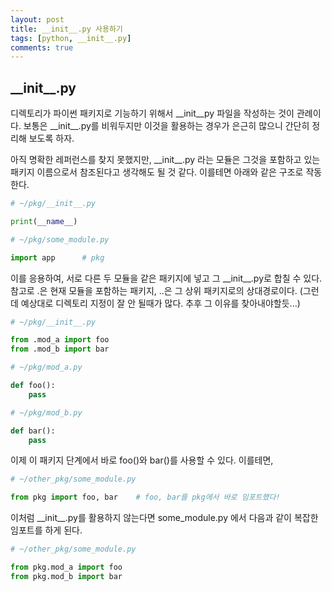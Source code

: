 ```yaml
---
layout: post
title: __init__.py 사용하기
tags: [python, __init__.py]
comments: true
---
```


## \_\_init__.py

디렉토리가 파이썬 패키지로 기능하기 위해서 \_\_init__py 파일을 작성하는 것이 관례이다.
보통은 \_\_init__.py를 비워두지만 이것을 활용하는 경우가 은근히 많으니 간단히 정리해 보도록 하자.

아직 명확한 레퍼런스를 찾지 못했지만, \_\_init__.py 라는 모듈은 그것을 포함하고 있는 패키지 이름으로서 참조된다고 생각해도 될 것 같다.
이를테면 아래와 같은 구조로 작동한다.

```python
# ~/pkg/__init__.py

print(__name__)
```

```python
# ~/pkg/some_module.py

import app      # pkg
```

이를 응용하여, 서로 다른 두 모듈을 같은 패키지에 넣고 그 \_\_init__.py로 합칠 수 있다.
참고로 .은 현재 모듈을 포함하는 패키지, ..은 그 상위 패키지로의 상대경로이다. (그런데 예상대로 디렉토리 지정이
잘 안 될때가 많다. 추후 그 이유를 찾아내야할듯...)

```python
# ~/pkg/__init__.py

from .mod_a import foo
from .mod_b import bar
```

```python
# ~/pkg/mod_a.py

def foo():
    pass
```

```python
# ~/pkg/mod_b.py

def bar():
    pass
```

이제 이 패키지 단계에서 바로 foo()와 bar()를 사용할 수 있다. 이를테면,

```python
# ~/other_pkg/some_module.py

from pkg import foo, bar    # foo, bar를 pkg에서 바로 임포트했다!
```

이처럼 \_\_init__.py를 활용하지 않는다면 some_module.py 에서 다음과 같이 복잡한 임포트를 하게 된다.

```python
# ~/other_pkg/some_module.py

from pkg.mod_a import foo
from pkg.mod_b import bar
```
